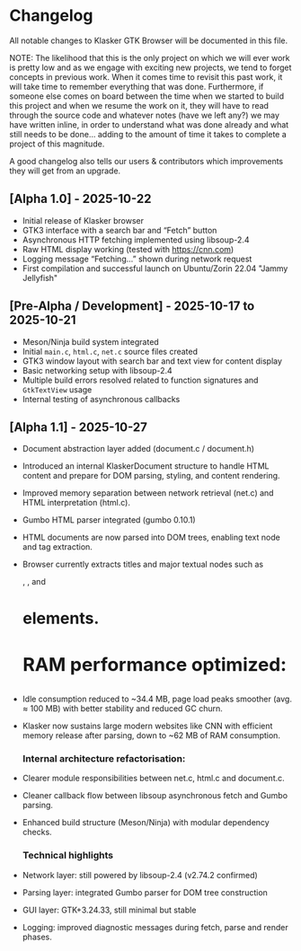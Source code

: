 # Changelog

All notable changes to Klasker GTK Browser will be documented in this file.

NOTE: The likelihood that this is the only project on which we will ever work is pretty low and as we engage with exciting new projects, we tend to forget concepts in previous work. When it comes time to revisit this past work, it will take time to remember everything that was done. Furthermore, if someone else comes on board between the time when we started to build this project and when we resume the work on it, they will have to read through the source code and whatever notes (have we left any?) we may have written inline, in order to understand what was done already and what still needs to be done... adding to the amount of time it takes to complete a project of this magnitude.

A good changelog also tells our users & contributors which improvements they will get from an upgrade.



## [Alpha 1.0] - 2025-10-22

- Initial release of Klasker browser
- GTK3 interface with a search bar and “Fetch” button
- Asynchronous HTTP fetching implemented using libsoup-2.4
- Raw HTML display working (tested with https://cnn.com)
- Logging message “Fetching...” shown during network request
- First compilation and successful launch on Ubuntu/Zorin 22.04 "Jammy Jellyfish"

## [Pre-Alpha / Development] - 2025-10-17 to 2025-10-21

- Meson/Ninja build system integrated
- Initial `main.c`, `html.c`, `net.c` source files created
- GTK3 window layout with search bar and text view for content display
- Basic networking setup with libsoup-2.4
- Multiple build errors resolved related to function signatures and `GtkTextView` usage
- Internal testing of asynchronous callbacks

## [Alpha 1.1] - 2025-10-27

- Document abstraction layer added (document.c / document.h)
- Introduced an internal KlaskerDocument structure to handle HTML content and prepare for DOM parsing, styling, and content rendering.
- Improved memory separation between network retrieval (net.c) and HTML interpretation (html.c).

- Gumbo HTML parser integrated (gumbo 0.10.1)
- HTML documents are now parsed into DOM trees, enabling text node and tag extraction.
- Browser currently extracts titles and major textual nodes such as <p>, <a>, and <h1> elements.

  ### RAM performance optimized:
- Idle consumption reduced to ~34.4 MB, page load peaks smoother (avg. ≈ 100 MB) with better stability and reduced GC churn.
- Klasker now sustains large modern websites like CNN with efficient memory release after parsing, down to ~62 MB of RAM consumption.

  ### Internal architecture refactorisation:
- Clearer module responsibilities between net.c, html.c and document.c.
- Cleaner callback flow between libsoup asynchronous fetch and Gumbo parsing.
- Enhanced build structure (Meson/Ninja) with modular dependency checks.

  ### Technical highlights
- Network layer: still powered by libsoup-2.4 (v2.74.2 confirmed)
- Parsing layer: integrated Gumbo parser for DOM tree construction
- GUI layer: GTK+3.24.33, still minimal but stable
- Logging: improved diagnostic messages during fetch, parse and render phases.
